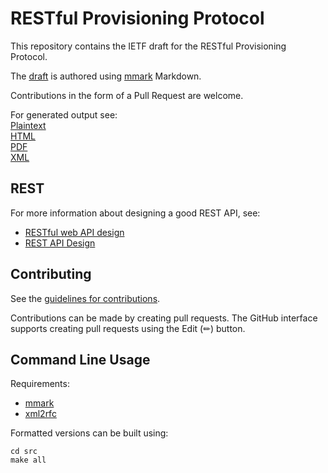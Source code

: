 # RESTful Provisioning Protocol

This repository contains the IETF draft for the RESTful Provisioning Protocol.

The [draft](https://github.com/SIDN/ietf-rpp-core/blob/main/src/draft-rpp-core.md) is authored using [mmark](https://mmark.miek.nl/) Markdown.

Contributions in the form of a Pull Request are welcome.

For generated output see:   
[Plaintext](https://sidn.github.io/ietf-rpp-core/draft-rpp-core.txt)  
[HTML](https://sidn.github.io/ietf-rpp-core/draft-rpp-core.html)  
[PDF](https://sidn.github.io/ietf-rpp-core/draft-rpp-core.pdf)  
[XML](https://sidn.github.io/ietf-rpp-core/draft-rpp-core.xml)  


## REST

For more information about designing a good REST API, see:
- [RESTful web API design](https://learn.microsoft.com/en-us/azure/architecture/best-practices/api-design)
- [REST API Design](https://restfulapi.net/)

## Contributing

See the
[guidelines for contributions](https://github.com/SIDN/ietf-rpp-core/blob/main/CONTRIBUTING.md).

Contributions can be made by creating pull requests.
The GitHub interface supports creating pull requests using the Edit (✏) button.


## Command Line Usage

Requirements:

- [mmark](https://mmark.miek.nl/)
- [xml2rfc](https://github.com/ietf-tools/xml2rfc#installation)

Formatted versions can be built using:

```
cd src
make all
```
